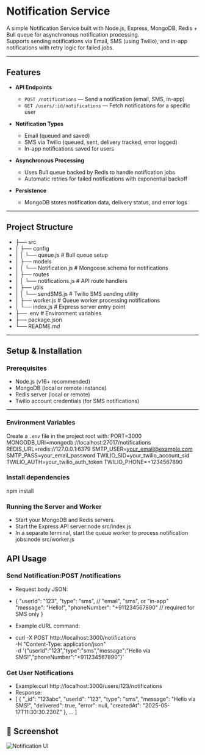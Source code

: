 # Notification Service

A simple Notification Service built with Node.js, Express, MongoDB, Redis + Bull queue for asynchronous notification processing.  
Supports sending notifications via Email, SMS (using Twilio), and in-app notifications with retry logic for failed jobs.

---

## Features

- **API Endpoints**  
  - `POST /notifications` — Send a notification (email, SMS, in-app)  
  - `GET /users/:id/notifications` — Fetch notifications for a specific user

- **Notification Types**  
  - Email (queued and saved)  
  - SMS via Twilio (queued, sent, delivery tracked, error logged)  
  - In-app notifications saved for users

- **Asynchronous Processing**  
  - Uses Bull queue backed by Redis to handle notification jobs  
  - Automatic retries for failed notifications with exponential backoff

- **Persistence**  
  - MongoDB stores notification data, delivery status, and error logs

---

## Project Structure

- ├── src
- │ ├── config
- │ │ └── queue.js # Bull queue setup
- │ ├── models
- │ │ └── Notification.js # Mongoose schema for notifications
- │ ├── routes
- │ │ └── notifications.js # API route handlers
- │ ├── utils
- │ │ └── sendSMS.js # Twilio SMS sending utility
- │ ├── worker.js # Queue worker processing notifications
- │ └── index.js # Express server entry point
- ├── .env # Environment variables
- ├── package.json
- └── README.md


---

## Setup & Installation

### Prerequisites

- Node.js (v16+ recommended)  
- MongoDB (local or remote instance)  
- Redis server (local or remote)  
- Twilio account credentials (for SMS notifications)  

---

### Environment Variables

Create a `.env` file in the project root with:
PORT=3000
MONGODB_URI=mongodb://localhost:27017/notifications
REDIS_URL=redis://127.0.0.1:6379
SMTP_USER=your_email@example.com
SMTP_PASS=your_email_password
TWILIO_SID=your_twilio_account_sid
TWILIO_AUTH=your_twilio_auth_token
TWILIO_PHONE=+1234567890


### Install dependencies
npm install

### Running the Server and Worker

 - Start your MongoDB and Redis servers.
- Start the Express API server:node src/index.js
- In a separate terminal, start the queue worker to process notification jobs:node src/worker.js

## API Usage

 ### Send Notification:POST /notifications
- Request body JSON:


- {
  "userId": "123",
  "type": "sms",          // "email", "sms", or "in-app"
  "message": "Hello!",
  "phoneNumber": "+911234567890"  // required for SMS only
}
-  Example cURL command:
-  curl -X POST http://localhost:3000/notifications \
  -H "Content-Type: application/json" \
  -d '{"userId":"123","type":"sms","message":"Hello via SMS!","phoneNumber":"+911234567890"}'
  ### Get User Notifications
- Example:curl http://localhost:3000/users/123/notifications
- Response:
- [
  {
    "_id": "123abc",
    "userId": "123",
    "type": "sms",
    "message": "Hello via SMS!",
    "delivered": true,
    "error": null,
    "createdAt": "2025-05-17T11:30:30.230Z"
  },
  ...
]

## 📸 Screenshot

![Notification UI]("./assets/image.png")



